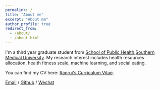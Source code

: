 ```yaml
---
permalink: /
title: "About me"
excerpt: "About me"
author_profile: true
redirect_from: 
  - /about/
  - /about.html
---
```


I'm a third year graduate student from [School of Public Health](http://portal.smu.edu.cn/gwxy/index.htm),[Southern Medical University](https://www.smu.edu.cn). My research interest includes health resources allocation, health fitness scale, machine learning, and social eating.

You can find my CV here: [Ranrui's Curriculum Vitae](./assets/Curriculum_Vitae.pdf).

[Email](mailto:13544492060@126.com) / [Github](https://github.com/Ranrui99) / [Wechat](./images/wechat.jpg)


